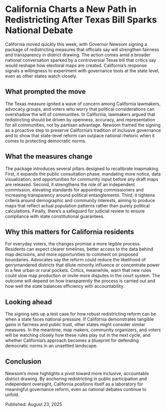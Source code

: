 # California Charts a New Path in Redistricting After Texas Bill Sparks National Debate

California moved quickly this week, with Governor Newsom signing a package of redistricting measures that officials say will strengthen fairness and transparency in district drawing. The action comes amid a broader national conversation sparked by a controversial Texas bill that critics say would reshape how electoral maps are created. California’s response signals a willingness to experiment with governance tools at the state level, even as other states watch closely.

## What prompted the move

The Texas measure ignited a wave of concern among California lawmakers, advocacy groups, and voters who worry that political considerations can overshadow the will of communities. In California, lawmakers argued that redistricting should be driven by openness, accuracy, and representation for all communities, not by partisan advantage. Newsom framed the signing as a proactive step to preserve California’s tradition of inclusive governance and to show that state-level reform can outpace national rhetoric when it comes to protecting democratic norms.

## What the measures change

The package introduces several pillars designed to recalibrate mapmaking. First, it expands the public consultation phase, mandating more notice, data visualization, and opportunities for community input before any draft maps are released. Second, it strengthens the role of an independent commission, elevating standards for appointing commissioners and increasing transparency around political entanglements. Third, it tightens criteria around demographic and community interests, aiming to produce maps that reflect actual population patterns rather than purely political calculations. Finally, there’s a safeguard for judicial review to ensure compliance with state constitutional guarantees.

## Why this matters for California residents

For everyday voters, the changes promise a more legible process. Residents can expect clearer timelines, better access to the data behind map decisions, and more opportunities to comment on proposed boundaries. Advocates say the reform could reduce the likelihood of gerrymandered districts that dilute minority influence or concentrate power in a few urban or rural pockets. Critics, meanwhile, warn that new rules could slow map production or invite more disputes in the court system. The outcome will depend on how transparently the process is carried out and how well the state balances efficiency with accountability.

## Looking ahead

The signing sets up a test case for how robust redistricting reform can be when a state faces national pressure. If California demonstrates tangible gains in fairness and public trust, other states might consider similar measures. In the meantime, map makers, community organizers, and voters will be watching closely how these rules play out in the next cycle, and whether California’s approach becomes a blueprint for defending democratic norms in an unsettled landscape.

## Conclusion

Newsom’s move highlights a pivot toward more inclusive, accountable district drawing. By anchoring redistricting in public participation and independent oversight, California positions itself as a laboratory for meaningful governance reform, even as national debates continue to unfold.

Published: August 23, 2025
